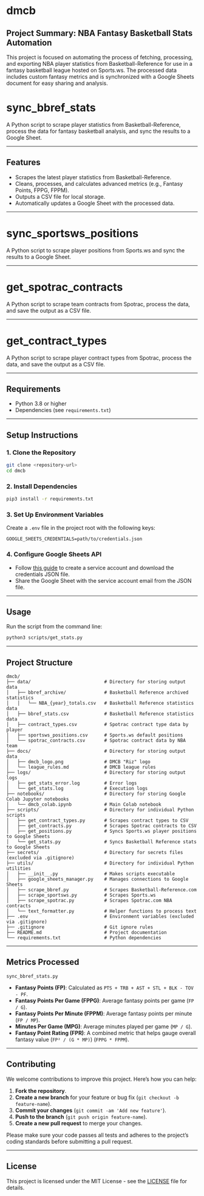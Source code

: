 # dmcb

## Project Summary: NBA Fantasy Basketball Stats Automation
This project is focused on automating the process of fetching, processing, and exporting NBA player statistics from Basketball-Reference for use in a fantasy basketball league hosted on Sports.ws. The processed data includes custom fantasy metrics and is synchronized with a Google Sheets document for easy sharing and analysis.

# sync_bbref_stats

A Python script to scrape player statistics from Basketball-Reference, process the data for fantasy basketball analysis, and sync the results to a Google Sheet.

---

## Features
- Scrapes the latest player statistics from Basketball-Reference.
- Cleans, processes, and calculates advanced metrics (e.g., Fantasy Points, FPPG, FPPM).
- Outputs a CSV file for local storage.
- Automatically updates a Google Sheet with the processed data.

---

# sync_sportsws_positions

A Python script to scrape player positions from Sports.ws and sync the results to a Google Sheet.

---

# get_spotrac_contracts

A Python script to scrape team contracts from Spotrac, process the data, and save the output as a CSV file.

---

# get_contract_types

A Python script to scrape player contract types from Spotrac, process the data, and save the output as a CSV file.

---

## Requirements
- Python 3.8 or higher
- Dependencies (see `requirements.txt`)

---

## Setup Instructions

### 1. Clone the Repository
```bash
git clone <repository-url>
cd dmcb
```

### 2. Install Dependencies
```bash
pip3 install -r requirements.txt
```

### 3. Set Up Environment Variables
Create a `.env` file in the project root with the following keys:
```env
GOOGLE_SHEETS_CREDENTIALS=path/to/credentials.json
```

### 4. Configure Google Sheets API
- Follow [this guide](https://gspread.readthedocs.io/en/latest/oauth2.html) to create a service account and download the credentials JSON file.
- Share the Google Sheet with the service account email from the JSON file.

---

## Usage

Run the script from the command line:
```bash
python3 scripts/get_stats.py
```

---

## Project Structure

```
dmcb/  
├── data/                           # Directory for storing output data  
│   ├── bbref_archive/              # Basketball Reference archived statistics  
│   │   └── NBA_{year}_totals.csv   # Basketball Reference statistics data  
│   ├── bbref_stats.csv             # Basketball Reference statistics data  
│   ├── contract_types.csv          # Spotrac contract type data by player  
│   ├── sportsws_positions.csv      # Sports.ws default positions  
│   └── spotrac_contracts.csv       # Spotrac contract data by NBA team  
├── docs/                           # Directory for storing output data  
│   ├── dmcb_logo.png               # DMCB "Riz" logo  
│   └── league_rules.md             # DMCB league rules  
├── logs/                           # Directory for storing output logs  
│   ├── get_stats_error.log         # Error logs  
│   └── get_stats.log               # Execution logs  
├── notebooks/                      # Directory for storing Google Colab Jupyter notebooks  
│   └── dmcb_colab.ipynb            # Main Colab notebook  
├── scripts/                        # Directory for individual Python scripts  
│   ├── get_contract_types.py       # Scrapes contract types to CSV  
│   ├── get_contracts.py            # Scrapes Spotrac contracts to CSV  
│   ├── get_positions.py            # Syncs Sports.ws player positions to Google Sheets  
│   └── get_stats.py                # Syncs Basketball Reference stats to Google Sheets  
├── secrets/                        # Directory for secrets files (excluded via .gitignore)  
├── utils/                          # Directory for individual Python utilities  
│   ├── __init__.py                 # Makes scripts executable  
│   ├── google_sheets_manager.py    # Manages connections to Google Sheets  
│   ├── scrape_bbref.py             # Scrapes Basketball-Reference.com  
│   ├── scrape_sportsws.py          # Scrapes Sports.ws  
│   ├── scrape_spotrac.py           # Scrapes Spotrac.com NBA contracts  
│   └── text_formatter.py           # Helper functions to process text  
├── .env                            # Environment variables (excluded via .gitignore)  
├── .gitignore                      # Git ignore rules  
├── README.md                       # Project documentation  
└── requirements.txt                # Python dependencies  
```

---

## Metrics Processed
`sync_bbref_stats.py`
- **Fantasy Points (FP)**: Calculated as `PTS + TRB + AST + STL + BLK - TOV - PF`.
- **Fantasy Points Per Game (FPPG)**: Average fantasy points per game (`FP / G`).
- **Fantasy Points Per Minute (FPPM)**: Average fantasy points per minute (`FP / MP`).
- **Minutes Per Game (MPG)**: Average minutes played per game (`MP / G`).
- **Fantasy Point Rating (FPR)**: A combined metric that helps gauge overall fantasy value (`FP² / (G * MP)`) (`FPPG * FPPM`).

---

## Contributing
We welcome contributions to improve this project. Here’s how you can help:

1. **Fork the repository**.
2. **Create a new branch** for your feature or bug fix (`git checkout -b feature-name`).
3. **Commit your changes** (`git commit -am 'Add new feature'`).
4. **Push to the branch** (`git push origin feature-name`).
5. **Create a new pull request** to merge your changes.

Please make sure your code passes all tests and adheres to the project’s coding standards before submitting a pull request.

---

## License
This project is licensed under the MIT License - see the [LICENSE](LICENSE) file for details.

